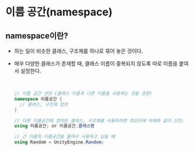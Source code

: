 # 이름 공간(namespace)

## namespace이란?

- 하는 일이 비슷한 클래스, 구조체를 하나로 묶어 놓은 것이다.
- 매우 다양한 클래스가 존재할 때, 클래스 이름이 중복되지 않도록 따로 이름을 붙여서 설정한다.
  
  <br>

  ```csharp
  // 이름 공간 선언 (클래스 이름과 다른 이름을 사용하는 것을 권장)
  namespace 이름공간 {
    // 클래스, 구조체 정의
  }

  // 다른 이름공간에 정의된 클래스, 구조체를 사용하려면 최상단에 아래와 같이 선언.
  using 이름공간; or 이름공간.클래스명

  // 긴 이름의 이름공간을 줄여서 사용하고 싶을 때
  using Random = UnityEngine.Random;
  ```
